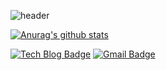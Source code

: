 ![header](https://capsule-render.vercel.app/api?type=waving&color=6495ed&height=250&section=header&text=Hyunah's%20Profile&fontSize=60&fontColor=ffffff)

[![Anurag's github stats](https://github-readme-stats.vercel.app/api?username=HYUNAHSHIM)](https://github.com/anuraghazra/github-readme-stats)

[![Tech Blog Badge](http://img.shields.io/badge/-Tech%20blog-black?style=flat-square&logo=github&link=https://simsim231.tistory.com/)](https://simsim231.tistory.com/)
[![Gmail Badge](https://img.shields.io/badge/Gmail-d14836?style=flat-square&logo=Gmail&logoColor=white&link=mailto:hyunso8245@gmail.com)](mailto:hyunso8245@gmail.com)
